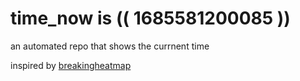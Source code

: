 # time_now is (( 1685581200085 ))

an automated repo that shows the currnent time

inspired by [breakingheatmap](https://github.com/breakingheatmap/breakingheatmap)